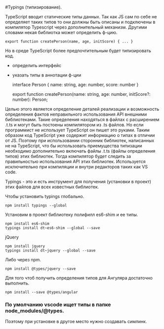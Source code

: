 #Typings (типизирование).

TypeScript вводит статические типы данных.
Так как JS сам по себе не определяет таких типов то они должны быть описаны и подключены
в компилятор Typescript через дополнительный механизм.
Другими словами некая библиотка может определить ф-цию.

    export function createPerson(name, age, initScore) { ... }  
    
Но в среде TypeScript более предпочтительным будет типизировать код. 

- определить интерфейс
- указать типы в аннотации ф-ции


    interface Person {
        name: string,
        age: number,
        score: number
    }

    export function createPerson(name: string, age: number, initScore?: number): Person;


Целью этого является определение деталей реализации и возможность определения фактов
неправильного использования API внешними библиотеками.
Такие определения находяться в файлах с расширением .t.ts и могут быть постоены компилятором из .ts файлов.
Но если программист не использует TypeScript он пишет это руками.
Таким образом код TypeScript уже содержит информацию о типах в отличии от JS.
Поэтому при использовании сторонник библиотек, написанных не на TypeScript, что бы использовать 
приемущества типизации необходимо дополнительно включать файлы .t.ts (файлы определения типов) этих библиотек.
Тогда компилятор будет следить за правильностью использования API этих библиотек.
Используется исключительно при компиляции и внутри редакторов таких как VS code.

Typings - это и есть инструмент для получения (установки в проект) этих файлов для всех известных библиотек.

Чтобы установить typings глобально.

    npm install typings --global

Установим в проект библиотеку полифилл es6-shim и ее типы.

    npm install es6-shim
    typings install dt~es6-shim --global --save


jQuery

    npm install jquery
    typings install dt~jquery --global --save

Либо через npm. 

    npm install @types/jquery --save

Для того чтоб получить определения типов для Ангуляра достаточно выполнить.

    npm install --save @types/angular 
    
    
### По умолчанию vscode ищет типы в папке node_modules/@types.
Поэтому при установке в другое место нужно создавать симлинк.

    
    
    
    
    
